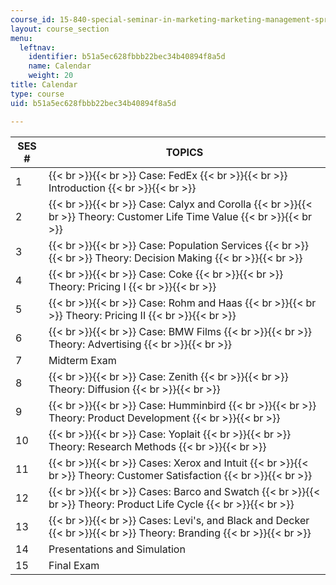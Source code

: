 ```yaml
---
course_id: 15-840-special-seminar-in-marketing-marketing-management-spring-2004
layout: course_section
menu:
  leftnav:
    identifier: b51a5ec628fbbb22bec34b40894f8a5d
    name: Calendar
    weight: 20
title: Calendar
type: course
uid: b51a5ec628fbbb22bec34b40894f8a5d

---
```


| SES # | TOPICS |
| --- | --- |
| 1 |  {{< br >}}{{< br >}} Case: FedEx {{< br >}}{{< br >}} Introduction {{< br >}}{{< br >}}  |
| 2 |  {{< br >}}{{< br >}} Case: Calyx and Corolla {{< br >}}{{< br >}} Theory: Customer Life Time Value {{< br >}}{{< br >}}  |
| 3 |  {{< br >}}{{< br >}} Case: Population Services {{< br >}}{{< br >}} Theory: Decision Making {{< br >}}{{< br >}}  |
| 4 |  {{< br >}}{{< br >}} Case: Coke {{< br >}}{{< br >}} Theory: Pricing I {{< br >}}{{< br >}}  |
| 5 |  {{< br >}}{{< br >}} Case: Rohm and Haas {{< br >}}{{< br >}} Theory: Pricing II {{< br >}}{{< br >}}  |
| 6 |  {{< br >}}{{< br >}} Case: BMW Films {{< br >}}{{< br >}} Theory: Advertising {{< br >}}{{< br >}}  |
| 7 | Midterm Exam |
| 8 |  {{< br >}}{{< br >}} Case: Zenith {{< br >}}{{< br >}} Theory: Diffusion {{< br >}}{{< br >}}  |
| 9 |  {{< br >}}{{< br >}} Case: Humminbird {{< br >}}{{< br >}} Theory: Product Development {{< br >}}{{< br >}}  |
| 10 |  {{< br >}}{{< br >}} Case: Yoplait {{< br >}}{{< br >}} Theory: Research Methods {{< br >}}{{< br >}}  |
| 11 |  {{< br >}}{{< br >}} Cases: Xerox and Intuit {{< br >}}{{< br >}} Theory: Customer Satisfaction {{< br >}}{{< br >}}  |
| 12 |  {{< br >}}{{< br >}} Cases: Barco and Swatch {{< br >}}{{< br >}} Theory: Product Life Cycle {{< br >}}{{< br >}}  |
| 13 |  {{< br >}}{{< br >}} Cases: Levi's, and Black and Decker {{< br >}}{{< br >}} Theory: Branding {{< br >}}{{< br >}}  |
| 14 | Presentations and Simulation |
| 15 | Final Exam